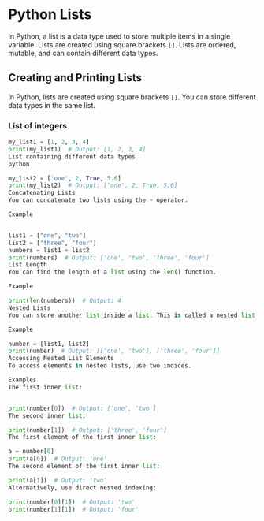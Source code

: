 # Python Lists

In Python, a list is a data type used to store multiple items in a single variable. Lists are created using square brackets `[]`. Lists are ordered, mutable, and can contain different data types.

## Creating and Printing Lists

In Python, lists are created using square brackets `[]`. You can store different data types in the same list.

### List of integers

```python
my_list1 = [1, 2, 3, 4]
print(my_list1)  # Output: [1, 2, 3, 4]
List containing different data types
python

my_list2 = ['one', 2, True, 5.6]
print(my_list2)  # Output: ['one', 2, True, 5.6]
Concatenating Lists
You can concatenate two lists using the + operator.

Example


list1 = ["one", "two"]
list2 = ["three", "four"]
numbers = list1 + list2
print(numbers)  # Output: ['one', 'two', 'three', 'four']
List Length
You can find the length of a list using the len() function.

Example

print(len(numbers))  # Output: 4
Nested Lists
You can store another list inside a list. This is called a nested list.

Example

number = [list1, list2]
print(number)  # Output: [['one', 'two'], ['three', 'four']]
Accessing Nested List Elements
To access elements in nested lists, use two indices.

Examples
The first inner list:


print(number[0])  # Output: ['one', 'two']
The second inner list:

print(number[1])  # Output: ['three', 'four']
The first element of the first inner list:

a = number[0]
print(a[0])  # Output: 'one'
The second element of the first inner list:

print(a[1])  # Output: 'two'
Alternatively, use direct nested indexing:

print(number[0][1])  # Output: 'two'
print(number[1][1])  # Output: 'four'
